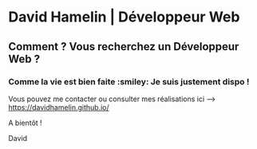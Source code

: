 # David Hamelin | Développeur Web

<h2>Comment ? Vous recherchez un Développeur Web ? </h2>
<h3>Comme la vie est bien faite :smiley: Je suis justement dispo ! </h3>

Vous pouvez me contacter ou consulter mes réalisations ici --> <a href="https://davidhamelin.github.io/">https://davidhamelin.github.io/</a>

A bientôt !

David
